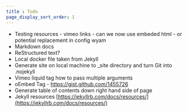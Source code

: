```yaml
---
title : Todo
page_display_sort_order: 1
---
```


* Testing resources - vimeo links - can we now use embeded html - or potential replacement in config wyam
* Markdown docs
* ReStructured text?
* Local docker file taken from Jekyll
* Generate site on local machine to _site directory and turn Git into .nojekyll
* Vimeo liquid tag how to pass multiple arguments
* oEmbed Tag - https://gist.github.com/1455726
* Generate table of contents down right hand side of page
* Jekyll resources [https://jekyllrb.com/docs/resources/](https://jekyllrb.com/docs/resources/)